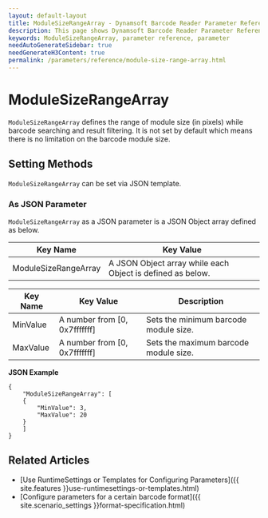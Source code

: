 ```yaml
---
layout: default-layout
title: ModuleSizeRangeArray - Dynamsoft Barcode Reader Parameter Reference
description: This page shows Dynamsoft Barcode Reader Parameter Reference for ModuleSizeRangeArray.
keywords: ModuleSizeRangeArray, parameter reference, parameter
needAutoGenerateSidebar: true
needGenerateH3Content: true
permalink: /parameters/reference/module-size-range-array.html
---
```



# ModuleSizeRangeArray 

`ModuleSizeRangeArray` defines the range of module size (in pixels) while barcode searching and result filtering. It is not set by default which means there is no limitation on the barcode module size.
    
## Setting Methods
`ModuleSizeRangeArray` can be set via JSON template.

### As JSON Parameter
`ModuleSizeRangeArray` as a JSON parameter is a JSON Object array defined as below.   

| Key Name | Key Value |
| -------- | --------- |
| ModuleSizeRangeArray | A JSON Object array while each Object is defined as below. |

| Key Name | Key Value | Description |
| -------- | --------- | ----------- |
| MinValue | A number from [0, 0x7fffffff] | Sets the minimum barcode module size.  |
| MaxValue | A number from [0, 0x7fffffff] | Sets the maximum barcode module size. |


**JSON Example**   
```
{
    "ModuleSizeRangeArray": [
    {
        "MinValue": 3,
        "MaxValue": 20
    }
    ]
}
```


<!--
## Impacts on Performance
### Speed
Enabling `ModuleSizeRangeArray` for filtering may speed up the process.

### Read Rate
Enabling `ModuleSizeRangeArray` to filter out results may reduce the Read Rate. 

### Accuracy
Enabling `ModuleSizeRangeArray` to filter out barcodes with small module size may improve the Accuracy.

-->
## Related Articles
- [Use RuntimeSettings or Templates for Configuring Parameters]({{ site.features }}use-runtimesettings-or-templates.html)
- [Configure parameters for a certain barcode format]({{ site.scenario_settings }}format-specification.html)

